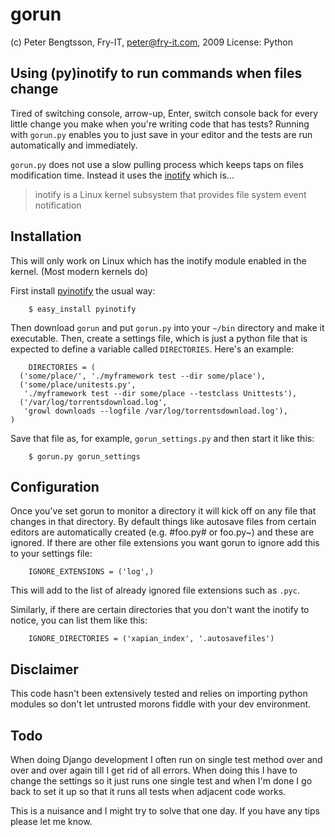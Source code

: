 gorun
=====

(c) Peter Bengtsson, Fry-IT, peter@fry-it.com, 2009
License: Python


Using (py)inotify to run commands when files change
---------------------------------------------------

Tired of switching console, arrow-up, Enter, switch console back for
every little change you make when you're writing code that has tests?
Running with `gorun.py` enables you to just save in your editor and
the tests are run automatically and immediately. 

`gorun.py` does not use a slow pulling process which keeps taps on
files modification time. Instead it uses the
[inotify](http://en.wikipedia.org/wiki/Inotify) which is...

> inotify is a Linux kernel subsystem that provides file system event
> notification


Installation
------------

This will only work on Linux which has the inotify module enabled in
the kernel. (Most modern kernels do)

First install [pyinotify](http://trac.dbzteam.org/pyinotify) the usual
way:

        $ easy_install pyinotify
	
Then download `gorun` and put `gorun.py` into your `~/bin` directory
and make it executable. Then, create a settings file, which is just a
python file that is expected to define a variable called
`DIRECTORIES`. Here's an example:

        DIRECTORIES = (
	  ('some/place/', './myframework test --dir some/place'),
	  ('some/place/unitests.py', 
	   './myframework test --dir some/place --testclass Unittests'),
	  ('/var/log/torrentsdownload.log',
	   'growl downloads --logfile /var/log/torrentsdownload.log'),
	)

Save that file as, for example, `gorun_settings.py` and then start it
like this:

        $ gorun.py gorun_settings

Configuration
-------------

Once you've set gorun to monitor a directory it will kick off on any
file that changes in that directory. By default things like autosave
files from certain editors are automatically created (e.g. #foo.py# or
foo.py~) and these are ignored. If there are other file extensions you
want gorun to ignore add this to your settings file:

        IGNORE_EXTENSIONS = ('log',)
        
This will add to the list of already ignored file extensions such as
`.pyc`. 

Similarly, if there are certain directories that you don't want the
inotify to notice, you can list them like this:

        IGNORE_DIRECTORIES = ('xapian_index', '.autosavefiles')
        
Disclaimer
----------

This code hasn't been extensively tested and relies on importing
python modules so don't let untrusted morons fiddle with your dev
environment.

Todo
----

When doing Django development I often run on single test method over
and over and over again till I get rid of all errors. When doing this
I have to change the settings so it just runs one single test and when
I'm done I go back to set it up so that it runs all tests when adjacent 
code works. 

This is a nuisance and I might try to solve that one day. If you have
any tips please let me know. 